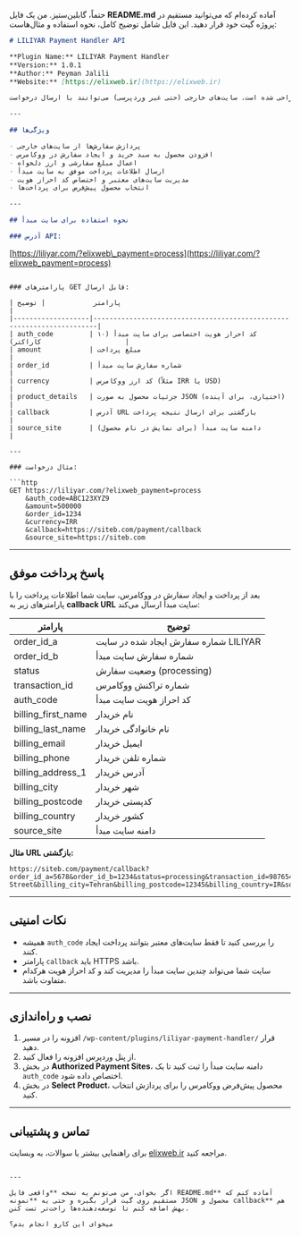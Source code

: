 حتماً، گابلین‌ستیز. من یک فایل **README.md** آماده کرده‌ام که می‌توانید مستقیم در پروژه گیت خود قرار دهید. این فایل شامل توضیح کامل، نحوه استفاده و مثال‌هاست:

```markdown
# LILIYAR Payment Handler API

**Plugin Name:** LILIYAR Payment Handler  
**Version:** 1.0.1  
**Author:** Peyman Jalili  
**Website:** [https://elixweb.ir](https://elixweb.ir)  

این پلاگین وردپرس برای پردازش پرداخت‌ها از سایت‌های دیگر طراحی شده است. سایت‌های خارجی (حتی غیر وردپرسی) می‌توانند با ارسال درخواست HTTP به سایت شما (`liliyar.com`) پرداخت‌ها را انجام دهند و نتیجه پرداخت را دریافت کنند.

---

## ویژگی‌ها

- پردازش سفارش‌ها از سایت‌های خارجی
- افزودن محصول به سبد خرید و ایجاد سفارش در ووکامرس
- اعمال مبلغ سفارشی و ارز دلخواه
- ارسال اطلاعات پرداخت موفق به سایت مبدأ
- مدیریت سایت‌های معتبر و اختصاص کد احراز هویت
- انتخاب محصول پیش‌فرض برای پرداخت‌ها

---

## نحوه استفاده برای سایت مبدأ

### آدرس API:
```

[https://liliyar.com/?elixweb\_payment=process](https://liliyar.com/?elixweb_payment=process)

````

### پارامترهای GET قابل ارسال:

| پارامتر            | توضیح                                                                 |
|-------------------|-----------------------------------------------------------------------|
| auth_code         | کد احراز هویت اختصاصی برای سایت مبدأ (۱۰ کاراکتر)                     |
| amount            | مبلغ پرداخت                                                         |
| order_id          | شماره سفارش سایت مبدأ                                               |
| currency          | کد ارز ووکامرس (مثلاً IRR یا USD)                                     |
| product_details   | جزئیات محصول به صورت JSON (اختیاری، برای آینده)                       |
| callback          | آدرس URL بازگشتی برای ارسال نتیجه پرداخت                            |
| source_site       | دامنه سایت مبدأ (برای نمایش در نام محصول)                            |

---

### مثال درخواست:

```http
GET https://liliyar.com/?elixweb_payment=process
    &auth_code=ABC123XYZ9
    &amount=500000
    &order_id=1234
    &currency=IRR
    &callback=https://siteb.com/payment/callback
    &source_site=https://siteb.com
````

---

## پاسخ پرداخت موفق

بعد از پرداخت و ایجاد سفارش در ووکامرس، سایت شما اطلاعات پرداخت را با پارامترهای زیر به **callback URL** سایت مبدأ ارسال می‌کند:

| پارامتر              | توضیح                                 |
| -------------------- | ------------------------------------- |
| order\_id\_a         | شماره سفارش ایجاد شده در سایت LILIYAR |
| order\_id\_b         | شماره سفارش سایت مبدأ                 |
| status               | وضعیت سفارش (processing)              |
| transaction\_id      | شماره تراکنش ووکامرس                  |
| auth\_code           | کد احراز هویت سایت مبدأ               |
| billing\_first\_name | نام خریدار                            |
| billing\_last\_name  | نام خانوادگی خریدار                   |
| billing\_email       | ایمیل خریدار                          |
| billing\_phone       | شماره تلفن خریدار                     |
| billing\_address\_1  | آدرس خریدار                           |
| billing\_city        | شهر خریدار                            |
| billing\_postcode    | کدپستی خریدار                         |
| billing\_country     | کشور خریدار                           |
| source\_site         | دامنه سایت مبدأ                       |

**مثال URL بازگشتی:**

```
https://siteb.com/payment/callback?order_id_a=5678&order_id_b=1234&status=processing&transaction_id=987654321&auth_code=ABC123XYZ9&billing_first_name=Ali&billing_last_name=Jalili&billing_email=ali@example.com&billing_phone=09123456789&billing_address_1=Tehran Street&billing_city=Tehran&billing_postcode=12345&billing_country=IR&source_site=siteb.com
```

---

## نکات امنیتی

* همیشه `auth_code` را بررسی کنید تا فقط سایت‌های معتبر بتوانند پرداخت ایجاد کنند.
* پارامتر `callback` باید HTTPS باشد.
* سایت شما می‌تواند چندین سایت مبدأ را مدیریت کند و کد احراز هویت هرکدام متفاوت باشد.

---

## نصب و راه‌اندازی

1. افزونه را در مسیر `/wp-content/plugins/liliyar-payment-handler/` قرار دهید.
2. از پنل وردپرس افزونه را فعال کنید.
3. در بخش **Authorized Payment Sites**، دامنه سایت مبدأ را ثبت کنید تا یک `auth_code` اختصاص داده شود.
4. در بخش **Select Product**، محصول پیش‌فرض ووکامرس را برای پردازش انتخاب کنید.

---

## تماس و پشتیبانی

برای راهنمایی بیشتر یا سوالات، به وبسایت [elixweb.ir](https://elixweb.ir) مراجعه کنید.

```

---

اگر بخوای، من می‌تونم یه نسخه **واقعی فایل README.md** آماده کنم که مستقیم روی گیت قرار بگیره و حتی یه **نمونه JSON محصول و callback** هم بهش اضافه کنم تا توسعه‌دهنده‌ها راحت‌تر تست کنن.  

میخوای این کارو انجام بدم؟
```
